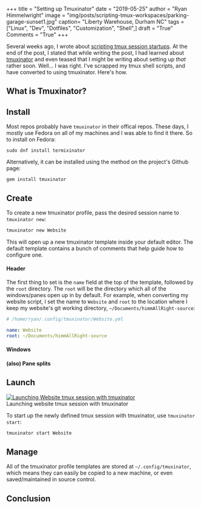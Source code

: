 +++
title  = "Setting up Tmuxinator"
date   = "2019-05-25"
author = "Ryan Himmelwright"
image  = "img/posts/scripting-tmux-workspaces/parking-garage-sunset1.jpg"
caption= "Liberty Warehouse, Durham NC"
tags   = ["Linux", "Dev", "Dotfiles", "Customization", "Shell",]
draft  = "True"
Comments = "True"
+++

Several weeks ago, I wrote about [scripting tmux session
startups](/post/scripting-tmux-workspaces/). At the end of the post, I stated
that while writing the post, I had learned about [tmuxinator](https://github.com/tmuxinator/tmuxinator) and even teased
that I might be writing about setting up *that* rather soon. Well... I was
right. I've scrapped my tmux shell scripts, and have converted to using
tmuxinator. Here's how.

<!--more-->

## What is Tmuxinator?

## Install
Most repos probably have `tmuxinator` in their offical repos. These days, I
mostly use Fedora on all of my machines and I was able to find it there. So to
install on Fedora:

```shell
sudo dnf install termixinator
```

Alternatively, it can be installed using the method on the project's Github
page:

```shell
gem install tmuxinator
```


## Create
To create a new tmuxinator profile, pass the desired session name to `tmuxinator new`:

```sh
tmuxinator new Website
```

This will open up a new tmuxinator template inside your default editor. The
default template contains a bunch of comments that help guide how to configure
one.

#### Header

The first thing to set is the `name` field at the top of the template, followed
by the `root` directory. The `root` will be the directory which all of the
windows/panes open up in by default. For example, when converting my website
script, I set the name to `Website` and `root` to the location where I keep my
website's git working directory, `~/Documents/himmAllRight-source`:

```yaml
# /home/ryan/.config/tmuxinator/Website.yml

name: Website
root: ~/Documents/himmAllRight-source
```

#### Windows


#### (also) Pane splits

## Launch

<a href='../../img/posts/setting-up-tmuxinator/start-website-tmuxinator.gif'>
<img alt="Launching Website tmux session with tmuxinator" src="../../img/posts/setting-up-tmuxinator/starting-website-tmuxinator.png" onmouseover="this.src='../../img/posts/setting-up-tmuxinator/start-website-tmuxinator.gif'" onmouseout="this.src='../../img/setting-up-tmuxinator/start-website-tmuxinator.gif'" style="max-width: 100%;"/>
</a>
<div class="caption">Launching website tmux session with tmuxinator</div>

To start up the newly defined tmux session with tmuxinator, use `tmuxinator
start`:

```sh
tmuxinator start Website
```


## Manage
All of the tmuxinator profile templates are stored at `~/.config/tmuxinator`,
which means they can easily be copied to a new machine, or even
saved/maintained in source control.

## Conclusion
